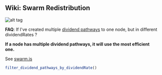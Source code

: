 ## Wiki: Swarm Redistribution


![alt tag](http://i.imgur.com/TNwsT37.png)


<b>FAQ</b>: If I've created multiple <a href="https://www.youtube.com/watch?v=bxyjt2T_nLQ">dividend pathways</a> to one node, but in different dividendRates ?

<b>If a node has multiple dividend pathways, it will use the most efficient one. </b>

See <a href="https://github.com/p2p-safety-net-co-op-dividend-scheme/server/blob/master/docs/swarm.js">swarm.js</a>
```js
filter_dividend_pathways_by_dividendRate()
```



